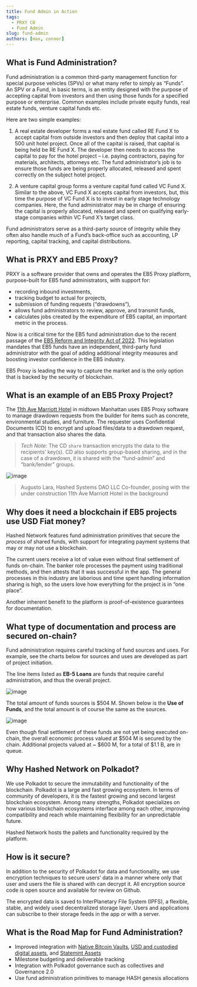 ```yaml
---
title: Fund Admin in Action
tags:
  - PRXY CO
  - Fund Admin
slug: fund-admin
authors: [max, connor]
---
```


## What is Fund Administration?

Fund administration is a common third-party management function for special purpose vehicles (SPVs) or what many refer to simply as “Funds”. An SPV or a Fund, in basic terms, is an entity designed with the purpose of accepting capital from investors and then using those funds for a specified purpose or enterprise.  Common examples include private equity funds, real estate funds, venture capital funds etc.

Here are two simple examples:
1. A real estate developer forms a real estate fund called RE Fund X to accept capital from outside investors and then deploy that capital into a 500 unit hotel project. Once all of the capital is raised, that capital is being held be RE Fund X. The developer then needs to access the capital to pay for the hotel project – i.e. paying contractors, paying for materials, architects, attorneys etc. The fund administrator’s job is to ensure those funds are being properly allocated, released and spent correctly on the subject hotel project.

2. A venture capital group forms a venture capital fund called VC Fund X. Similar to the above, VC Fund X accepts capital from investors, but, this time the purpose of VC Fund X is to invest in early stage technology companies. Here, the fund administrator may be in charge of ensuring the capital is properly allocated, released and spent on qualifying early-stage companies within VC Fund X’s target class.

Fund administrators serve as a third-party source of integrity while they often also handle much of a Fund’s back-office such as accounting, LP reporting, capital tracking, and capital distributions. 

## What is PRXY and EB5 Proxy?

PRXY is a software provider that owns and operates the EB5 Proxy platform, purpose-built for EB5 fund administrators, with support for:
- recording inbound investments, 
- tracking budget to actual for projects, 
- submission of funding requests (“drawdowns”),
- allows fund administrators to review, approve, and transmit funds,
- calculates jobs created by the expenditure of EB5 capital, an important metric in the process.   

Now is a critical time for the EB5 fund administration due to the recent passage of the [EB5 Reform and Integrity Act of 2022](https://www.congress.gov/bill/117th-congress/house-bill/2471). This legislation mandates that EB5 funds have an independent, third-party fund administrator with the goal of adding additional integrity measures and boosting investor confidence in the EB5 industry.

EB5 Proxy is leading the way to capture the market and is the only option that is backed by the security of blockchain. 

## What is an example of an EB5 Proxy Project?

The [11th Ave Marriott Hotel](http://ny-eb5.com/projects/11th-ave-marriott-tribute/) in midtown Manhattan uses EB5 Proxy software to manage drawdown requests from the builder for items such as concrete, environmental studies, and furniture. The requester uses Confidential Documents (CD) to encrypt and upload files/data to a drawdown request, and that transaction also shares the data. 

> *Tech Note*: The CD `share` transaction encrypts the data to the recipients’ key(s). CD also supports group-based sharing, and in the case of a drawdown, it is shared with the “fund-admin” and “bank/lender” groups. 

![image](marriott-construction.png)
> Augusto Lara, Hashed Systems DAO LLC Co-founder, posing with the under construction 11th Ave Marriott Hotel in the background 

## Why does it need a blockchain if EB5 projects use USD Fiat money?

Hashed Network features fund administration primitives that secure the *process* of shared funds, with support for integrating payment systems that may or may not use a blockchain.

The current users receive a lot of value even without final settlement of funds on-chain. The banker role processes the payment using traditional methods, and then attests that it was successful in the app. The general processes in this industry are laborious and time spent handling information sharing is high, so the users love how everything for the project is in “one place”. 

Another inherent benefit to the platform is proof-of-existence guarantees for documentation.

## What type of documentation and process are secured on-chain? 

Fund administration requires careful tracking of fund sources and uses. For example, see the charts below for sources and uses are developed as part of project initiation.

The line items listed as **EB-5 Loans** are funds that require careful administration, and thus the overall project. 

![image](marriott-sources.png)

The total amount of funds sources is $504 M. Shown below is the **Use of Funds**, and the total amount is of course the same as the sources.

![image](marriott-uses.png)

Even though final settlement of these funds are not yet being executed on-chain, the overall economic process valued at $504 M is secured by the chain. Additional projects valued at ~ $600 M, for a total of $1.1 B, are in queue.

## Why Hashed Network on Polkadot? 

We use Polkadot to secure the immutability and functionality of the blockchain. Polkadot is a large and fast growing ecosystem. In terms of community of developers, it is the fastest growing and second largest blockchain ecosystem. Among many strengths, Polkadot specializes on how various blockchain ecosystems interface among each other, improving compatibility and reach while maintaining flexibility for an unpredictable future.

Hashed Network hosts the pallets and functionality required by the platform.

## How is it secure?

In addition to the security of Polkadot for data and functionality, we use encryption techniques to secure users’ data in a manner where only that user and users the file is shared with can decrypt it. All encryption source code is open source and available for review on Github. 

The encrypted data is saved to InterPlanetary File System (IPFS), a flexible, stable, and widely used decentralized storage layer. Users and applications can subscribe to their storage feeds in the app or with a server.

## What is the Road Map for Fund Administration? 

- Improved integration with [Native Bitcoin Vaults](../2022-10-21-w3f-nbv-m2/index.md), [USD and custodied digital assets](https://commerciumbank.com/), and [Statemint Assets](https://forum.polkadot.network/t/statemint-update-roadmap/1200)
- Milestone budgeting and deliverable tracking 
- Integration with Polkadot governance such as collectives and Governance 2.0
- Use fund administration primitives to manage HASH genesis allocations

